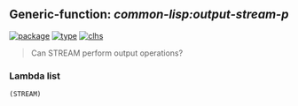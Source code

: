 ## Generic-function: ***common-lisp:output-stream-p***
[![package](https://img.shields.io/badge/Package-COMMON--LISP-5f9ea0.svg?style=social&colorA=999999)](../) [![type](https://img.shields.io/badge/Type-Generic--Function-5f9ea0.svg?style=social&colorA=999999)](../#generic-function) [![clhs](https://img.shields.io/badge/CLHS-OUTPUT--STREAM--P-5f9ea0.svg?style=social&colorA=999999)](http://www.lispworks.com/documentation/HyperSpec/Body/f_in_stm.htm) 

> Can STREAM perform output operations?

### Lambda list
```
(STREAM)
```
